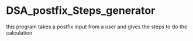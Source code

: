 # DSA_postfix_Steps_generator
this program takes a postfix input from a user and gives the steps to do the calculation
